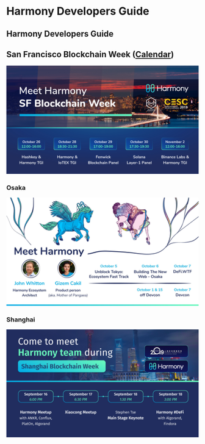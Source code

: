 # Harmony Developers Guide

## Harmony Developers Guide

## San Francisco Blockchain Week \([Calendar](https://harmony.one/sfbw)\)

![](.gitbook/assets/sf-blockchain-week-final-2.jpg)

### Osaka

![Harmony in Osaka](.gitbook/assets/devcon5.jpg)

### Shanghai

![Harmony in Shanghai](.gitbook/assets/harmonyshanghai-1.jpg)

